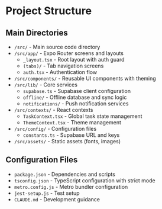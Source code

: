 # Project Structure

## Main Directories
- `/src/` - Main source code directory
- `/src/app/` - Expo Router screens and layouts
  - `_layout.tsx` - Root layout with auth guard
  - `(tabs)/` - Tab navigation screens
  - `auth.tsx` - Authentication flow
- `/src/components/` - Reusable UI components with theming
- `/src/lib/` - Core services
  - `supabase.ts` - Supabase client configuration
  - `offline/` - Offline database and sync logic
  - `notifications/` - Push notification services
- `/src/contexts/` - React contexts
  - `TaskContext.tsx` - Global task state management
  - `ThemeContext.tsx` - Theme management
- `/src/config/` - Configuration files
  - `constants.ts` - Supabase URL and keys
- `/src/assets/` - Static assets (fonts, images)

## Configuration Files
- `package.json` - Dependencies and scripts
- `tsconfig.json` - TypeScript configuration with strict mode
- `metro.config.js` - Metro bundler configuration
- `jest-setup.js` - Test setup
- `CLAUDE.md` - Development guidance